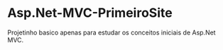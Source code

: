 # Asp.Net-MVC-PrimeiroSite
Projetinho basico apenas para estudar os conceitos iniciais de Asp.Net MVC.
